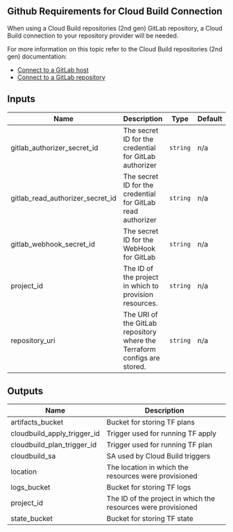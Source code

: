 ## Github Requirements for Cloud Build Connection

When using a Cloud Build repositories (2nd gen) GitLab repository, a Cloud Build connection to your repository provider will be needed.

For more information on this topic refer to the Cloud Build repositories (2nd gen) documentation:
- [Connect to a GitLab host](https://cloud.google.com/build/docs/automating-builds/gitlab/connect-host-gitlab)
- [Connect to a GitLab repository](https://cloud.google.com/build/docs/automating-builds/github/connect-repo-github?generation=2nd-gen)

<!-- BEGINNING OF PRE-COMMIT-TERRAFORM DOCS HOOK -->
## Inputs

| Name | Description | Type | Default | Required |
|------|-------------|------|---------|:--------:|
| gitlab\_authorizer\_secret\_id | The secret ID for the credential for GitLab authorizer | `string` | n/a | yes |
| gitlab\_read\_authorizer\_secret\_id | The secret ID for the credential for GitLab read authorizer | `string` | n/a | yes |
| gitlab\_webhook\_secret\_id | The secret ID for the WebHook for GitLab | `string` | n/a | yes |
| project\_id | The ID of the project in which to provision resources. | `string` | n/a | yes |
| repository\_uri | The URI of the GitLab repository where the Terraform configs are stored. | `string` | n/a | yes |

## Outputs

| Name | Description |
|------|-------------|
| artifacts\_bucket | Bucket for storing TF plans |
| cloudbuild\_apply\_trigger\_id | Trigger used for running TF apply |
| cloudbuild\_plan\_trigger\_id | Trigger used for running TF plan |
| cloudbuild\_sa | SA used by Cloud Build triggers |
| location | The location in which the resources were provisioned |
| logs\_bucket | Bucket for storing TF logs |
| project\_id | The ID of the project in which the resources were provisioned |
| state\_bucket | Bucket for storing TF state |

<!-- END OF PRE-COMMIT-TERRAFORM DOCS HOOK -->
